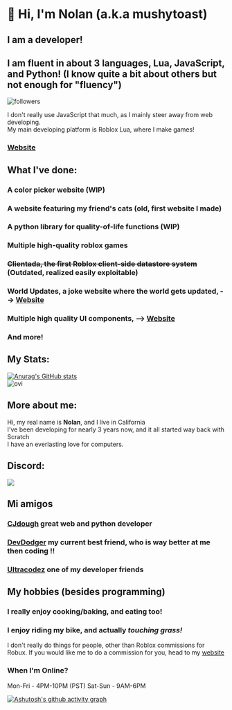 # 👋 Hi, I'm **Nolan** (a.k.a mushytoast)         
## I am a developer!  
## I am fluent in about 3 languages, **Lua, JavaScript, and Python! (I know quite a bit about others but not enough for "fluency")**   
<img alt="followers" title="Follow me on Github" src="https://img.shields.io/github/followers/mushytoast?color=236ad3&style=for-the-badge&logo=github&label=Follow"/>

I don't really use JavaScript that much, as I mainly steer away from web developing.   
My main developing platform is Roblox Lua, where I make games!     

### [Website](https://mushytoast.github.io)

## What I've done:  
### A color picker website (WIP)   
### A website featuring my friend's cats (old, first website I made)   
### A python library for quality-of-life functions (WIP)   
### Multiple high-quality roblox games    
### ~~Clientada, the first Roblox client-side datastore system~~ (Outdated, realized easily exploitable)
### World Updates, a joke website where the world gets updated, --> <a href="https://worlddevs.live">Website</a>
### Multiple high quality UI components, --> <a href="https://mushytoast.tech/ui">Website</a>
### And more!     

## My Stats:    
[![Anurag's GitHub stats](https://github-readme-stats.vercel.app/api?username=MushyToast)](https://github.com/anuraghazra/github-readme-stats)   
<img src="https://github-readme-stats.vercel.app/api/top-langs?username=MushyToast&show_icons=true&locale=en&layout=compact&theme=chartreuse-dark" alt="ovi" />

## More about me:   
Hi, my real name is **Nolan**, and I live in California     
I've been developing for nearly 3 years now, and it all started way back with Scratch    
I have an everlasting love for computers.   

## Discord:    
<img src="https://discord.c99.nl/widget/theme-3/609072028540207104.png">    

## Mi amigos
### [CJdough](https://github.com/CJdough) great web and python developer    
### [DevDodger](https://github.com/DevDodger/) my current best friend, who is way better at me then coding !!  
### [Ultracodez](https://github.com/ultracodez) one of my developer friends  

## My hobbies (besides programming)  
### I really enjoy cooking/baking, and eating too!    
### I enjoy riding my bike, and actually *touching grass!*   

I don't really do things for people, other than Roblox commissions for Robux. If you would like me to do a commission for you, head to my [website](https://mushytoast.tech/)

### When I'm Online?
Mon-Fri - 4PM-10PM (PST)
Sat-Sun - 9AM-6PM

[![Ashutosh's github activity graph](https://github-readme-activity-graph.cyclic.app/graph?username=mushytoast&bg_color=ffcfe9&color=9e4c98&line=9e4c98&point=403d3d&area=true&hide_border=true)](https://github.com/ashutosh00710/github-readme-activity-graph)
